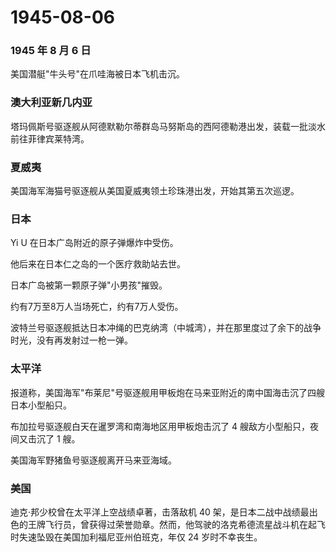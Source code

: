 # 1945-08-06

### 1945 年 8 月 6 日

美国潜艇"牛头号"在爪哇海被日本飞机击沉。

### 澳大利亚新几内亚

塔玛佩斯号驱逐舰从阿德默勒尔蒂群岛马努斯岛的西阿德勒港出发，装载一批淡水前往菲律宾莱特湾。

### 夏威夷

美国海军海猫号驱逐舰从美国夏威夷领土珍珠港出发，开始其第五次巡逻。

### 日本

Yi U 在日本广岛附近的原子弹爆炸中受伤。

他后来在日本仁之岛的一个医疗救助站去世。

日本广岛被第一颗原子弹"小男孩"摧毁。

约有7万至8万人当场死亡，约有7万人受伤。

波特兰号驱逐舰抵达日本冲绳的巴克纳湾（中城湾），并在那里度过了余下的战争时光，没有再发射过一枪一弹。

### 太平洋

报道称，美国海军"布莱尼"号驱逐舰用甲板炮在马来亚附近的南中国海击沉了四艘日本小型船只。

布加拉号驱逐舰白天在暹罗湾和南海地区用甲板炮击沉了 4
艘敌方小型船只，夜间又击沉了 1 艘。

美国海军野猪鱼号驱逐舰离开马来亚海域。

### 美国

迪克·邦少校曾在太平洋上空战绩卓著，击落敌机 40
架，是日本二战中战绩最出色的王牌飞行员，曾获得过荣誉勋章。然而，他驾驶的洛克希德流星战斗机在起飞时失速坠毁在美国加利福尼亚州伯班克，年仅
24 岁时不幸丧生。